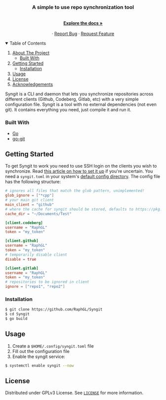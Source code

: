 <!-- PROJECT LOGO -->
<br />
<p align="center">
<!--  
  <a href="https://github.com/RaphGL/Syngit">
    <img src="logo.png" alt="Logo" height="80">
  </a> --->

  <h3 align="center">A simple to use repo synchronization tool</h3>
  <p align="center">
    <br />
    <a href="https://github.com/RaphGL/Syngit"><strong>Explore the docs »</strong></a>
    <br />
    <br />
    ·
    <a href="https://github.com/RaphGL/Syngit/issues">Report Bug</a>
    ·
    <a href="https://github.com/RaphGL/Syngit/issues">Request Feature</a>
  </p>
</p>

<!-- TABLE OF CONTENTS -->
<details open="open">
  <summary>Table of Contents</summary>
  <ol>
    <li>
      <a href="#about-the-project">About The Project</a>
      <ul>
        <li><a href="#built-with">Built With</a></li>
      </ul>
    </li>
    <li>
      <a href="#getting-started">Getting Started</a>
      <ul>
        <li><a href="#installation">Installation</a></li>
      </ul>
    </li>
    <li><a href="#usage">Usage</a></li>
    <li><a href="#license">License</a></li>
    <li><a href="#acknowledgements">Acknowledgements</a></li>
  </ol>
</details>

<!-- ABOUT THE PROJECT -->

Syngit is a CLI and daemon that lets you synchronize repositories across different clients (Github, Codeberg, Gitlab, etc) with a very simple configuration file.
Syngit is a tool with no external dependencies (not even git). It contains everything you need, just compile it and run it.

### Built With

- [Go](https://go.dev/)
- [go-git](https://github.com/go-git/go-git)

<!-- GETTING STARTED -->

## Getting Started

To get Syngit to work you need to use SSH login on the clients you wish to synchronize. Read [this article on how to set it up](https://docs.github.com/en/authentication/connecting-to-github-with-ssh) if you're uncertain.
You need a `syngit.toml` in your system's [default config directory](https://pkg.go.dev/os#UserConfigDir). The config file has the following structure:

```toml
# ignores all files that match the glob pattern, unimplemented!
glob_ignore = ["*cpp"]
# your main git client
main_client = "github"
# where the cache for syngit should be stored, defaults to https://pkg.go.dev/os#UserCacheDir
cache_dir = "~/Documents/Test"

[client.codeberg]
username = "RaphGL"
token = "my_token"

[client.github]
username = "RaphGL"
token = "my_token"
# temporarily disable client
disable = true

[client.gitlab]
username = "RaphGL"
token = "my_token"
# repositories to be ignored in client
ignore = ["repo1", "repo2"]
```


### Installation

```sh
$ git clone https://github.com/RaphGL/Syngit
$ cd Syngit
$ go build
```

<!-- USAGE EXAMPLES -->

## Usage

1. Create a `$HOME/.config/syngit.toml` file
2. Fill out the configuration file 
3. Enable the syngit service:

```sh
$ systemctl enable syngit --now
```

<!-- LICENSE -->

## License

Distributed under GPLv3 License. See [`LICENSE`](https://github.com/RaphGL/Syngit/blob/main/LICENSE) for more information.
